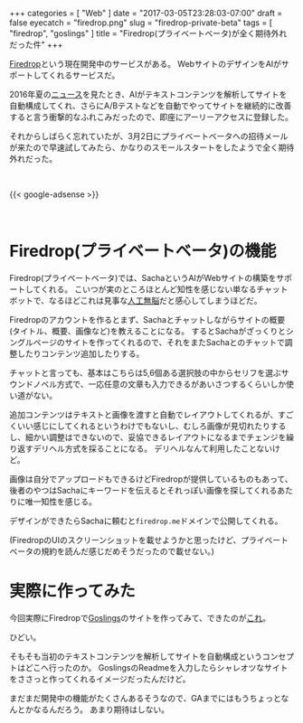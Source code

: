 +++
categories = [ "Web" ]
date = "2017-03-05T23:28:03-07:00"
draft = false
eyecatch = "firedrop.png"
slug = "firedrop-private-beta"
tags = [ "firedrop", "goslings" ]
title = "Firedrop(プライベートベータ)が全く期待外れだった件"
+++

[Firedrop](https://firedrop.ai/)という現在開発中のサービスがある。
WebサイトのデザインをAIがサポートしてくれるサービスだ。

2016年夏の[ニュース](https://bita.jp/dml/dwango_dennosho2-1)を見たとき、AIがテキストコンテンツを解析してサイトを自動構成してくれ、さらにA/Bテストなどを自動でやってサイトを継続的に改善すると言う衝撃的なふれこみだったので、即座にアーリーアクセスに登録した。

それからしばらく忘れていたが、3月2日にプライベートベータへの招待メールが来たので早速試してみたら、かなりのスモールスタートをしたようで全く期待外れだった。

<br>

{{< google-adsense >}}

<br>

# Firedrop(プライベートベータ)の機能
Firedrop(プライベートベータ)では、SachaというAIがWebサイトの構築をサポートしてくれる。
こいつが実のところほとんど知性を感じない単なるチャットボットで、なるほどこれは見事な[人工無脳](https://ja.wikipedia.org/wiki/%E4%BA%BA%E5%B7%A5%E7%84%A1%E8%84%B3)だと感心してしまうほどだ。

Firedropのアカウントを作るとまず、Sachaとチャットしながらサイトの概要(タイトル、概要、画像など)を教えることになる。
するとSachaがざっくりとシングルページのサイトを作ってくれるので、それをまたSachaとのチャットで調整したりコンテンツ追加したりする。

チャットと言っても、基本はこちらは5,6個ある選択肢の中からセリフを選ぶサウンドノベル方式で、一応任意の文章も入力できるがあいさつするくらいしか使い道がない。

追加コンテンツはテキストと画像を渡すと自動でレイアウトしてくれるが、すごくいい感じにしてくれるというわけでもないし、むしろ画像が見切れたりするし、細かい調整はできないので、妥協できるレイアウトになるまでチェンジを繰り返すデリヘル方式を採ることになる。
デリヘルなんて利用したことないけど。

画像は自分でアップロードもできるけどFiredropが提供しているものもあって、後者のやつはSachaにキーワードを伝えるとそれっぽい画像を探してくれるあたりに唯一知性を感じる。

デザインができたらSachaに頼むと`firedrop.me`ドメインで公開してくれる。

(FiredropのUIのスクリーンショットを載せようかと思ったけど、プライベートベータの規約を読んだ感じだめそうだったので載せない。)

# 実際に作ってみた
今回実際にFiredropで[Goslings](https://www.kaitoy.xyz/2016/12/11/goslings-development-memo0-intro-design/)のサイトを作ってみて、できたのが[これ](https://quvoi3op.firedrop.me/)。

ひどい。

そもそも当初のテキストコンテンツを解析してサイトを自動構成というコンセプトはどこへ行ったのか。
GoslingsのReadmeを入力したらシャレオツなサイトをささっと作ってくれるイメージだったんだけど。

まだまだ開発中の機能がたくさんあるそうなので、GAまでにはもうちょっとなんとかなるんだろう。
あまり期待はしない。
